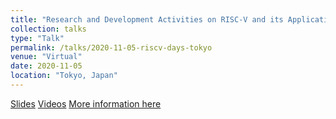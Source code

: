 ```yaml
---
title: "Research and Development Activities on RISC-V and its Applications for IoTs"
collection: talks
type: "Talk"
permalink: /talks/2020-11-05-riscv-days-tokyo
venue: "Virtual"
date: 2020-11-05
location: "Tokyo, Japan"
---
```

[Slides](http://riscv.or.jp/wp-content/uploads/Tokyo-RISC-V-days-2020-SISLAB-Hieubd-20201105.pdf)
[Videos](https://youtu.be/4nKxl327CEU)
[More information here](https://riscv.or.jp/en/riscv-day-tokyo-2020-en/)

